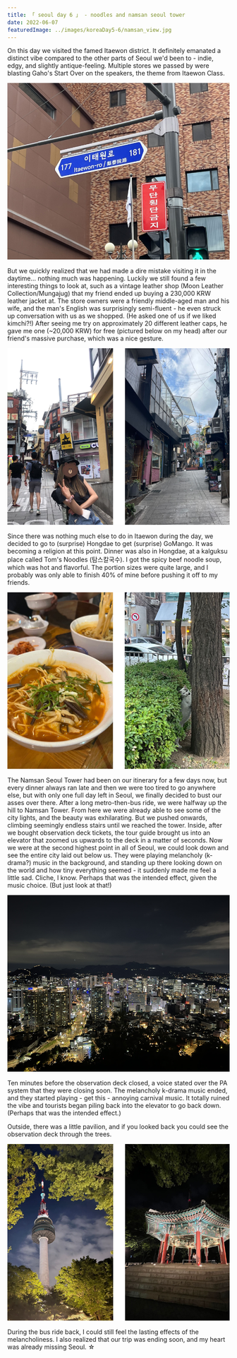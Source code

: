```yaml
---
title: 「 seoul day 6 」 - noodles and namsan seoul tower
date: 2022-06-07
featuredImage: ../images/koreaDay5-6/namsan_view.jpg
---
```

On this day we visited the famed Itaewon district. It definitely emanated a distinct vibe compared to the other parts of Seoul we'd been to - indie, edgy, and slightly antique-feeling. Multiple stores we passed by were blasting Gaho's Start Over on the speakers, the theme from Itaewon Class. 

<div>
    <img src="../images/koreaDay5-6/IMG_0723.jpg" 
        alt="Itaewon-ro street sign"
        style="height: 400px; object-fit:cover;display:inline-block;"
    />
</div>

But we quickly realized that we had made a dire mistake visiting it in the daytime... nothing much was happening. Luckily we still found a few interesting things to look at, such as a vintage leather shop (Moon Leather Collection/Mungajug) that my friend ended up buying a 230,000 KRW leather jacket at. The store owners were a friendly middle-aged man and his wife, and the man's English was surprisingly semi-fluent - he even struck up conversation with us as we shopped. (He asked one of us if we liked kimchi?!) After seeing me try on approximately 20 different leather caps, he gave me one (~20,000 KRW) for free (pictured below on my head) after our friend's massive purchase, which was a nice gesture. 

<div>
    <img src="../images/koreaDay5-6/itaewon.jpeg" 
        alt="Streets of Itaewon"
        style="height: 400px; object-fit:cover;display:inline-block;"
    />
</div>

Since there was nothing much else to do in Itaewon during the day, we decided to go to (surprise) Hongdae to get (surprise) GoMango. It was becoming a religion at this point. Dinner was also in Hongdae, at a kalguksu place called Tom's Noodles (탐스칼국수). I got the spicy beef noodle soup, which was hot and flavorful. The portion sizes were quite large, and I probably was only able to finish 40% of mine before pushing it off to my friends. 

<div>
    <img src="../images/koreaDay5-6/kalguksu.jpeg" 
        alt="Tom's Noodles in Hongdae"
        style="height: 400px; object-fit:cover;display:inline-block;"
    />
</div>

The Namsan Seoul Tower had been on our itinerary for a few days now, but every dinner always ran late and then we were too tired to go anywhere else, but with only one full day left in Seoul, we finally decided to bust our asses over there. After a long metro-then-bus ride, we were halfway up the hill to Namsan Tower. From here we were already able to see some of the city lights, and the beauty was exhilarating. But we pushed onwards, climbing seemingly endless stairs until we reached the tower. Inside, after we bought observation deck tickets, the tour guide brought us into an elevator that zoomed us upwards to the deck in a matter of seconds. Now we were at the second highest point in all of Seoul, we could look down and see the entire city laid out below us. They were playing melancholy (k-drama?) music in the background, and standing up there looking down on the world and how tiny everything seemed - it suddenly made me feel a little sad. Cliche, I know. Perhaps that was the intended effect, given the music choice. (But just look at that!)

<div>
    <img src="../images/koreaDay5-6/namsan_view.jpg" 
        alt="Namsan Seoul Tower View"
        style="height: 400px; object-fit:cover;display:inline-block;"
    />
</div>

Ten minutes before the observation deck closed, a voice stated over the PA system that they were closing soon. The melancholy k-drama music ended, and they started playing - get this - annoying carnival music. It totally ruined the vibe and tourists began piling back into the elevator to go back down. (Perhaps that was the intended effect.)

Outside, there was a little pavilion, and if you looked back you could see the observation deck through the trees. 

<div>
    <img src="../images/koreaDay5-6/namsan.jpeg" 
        alt="Namsan Seoul Tower View"
        style="height: 400px; object-fit:cover;display:inline-block;"
    />
</div>

During the bus ride back, I could still feel the lasting effects of the melancholiness. I also realized that our trip was ending soon, and my heart was already missing Seoul. ☆ 
